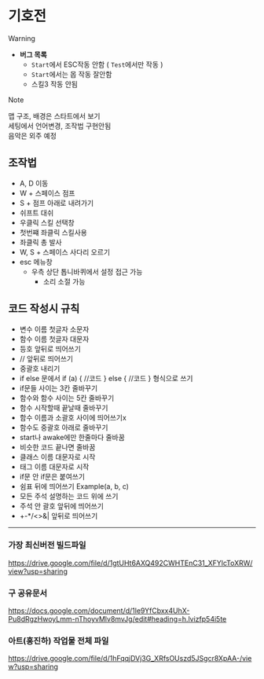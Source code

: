 # 기호전

> [!WARNING]
> * **버그 목록**
>   * `Start`에서 ESC작동 안함 ( `Test`에서만 작동 )
>   * `Start`에서는 몹 작동 잘안함
>   * 스킬3 작동 안됨

> [!NOTE]
> 맵 구조, 배경은 스타트에서 보기  
> 세팅에서 언어변경, 조작법 구현안됨  
> 음악은 외주 예정


## 조작법
* A, D 이동
* W + 스페이스 점프
* S + 점프 아래로 내려가기
* 쉬프트 대쉬
* 우클릭 스킬 선택창
* 첫번쨰 좌클릭 스킬사용
* 좌클릭 총 발사
* W, S + 스페이스 사다리 오르기
* esc 메뉴창
  * 우측 상단 톱니바퀴에서 설정 접근 가능
    * 소리 소절 가능

## 코드 작성시 규칙
* 변수 이름 첫글자 소문자
* 함수 이름 첫글자 대문자
* 등호 앞뒤로 띄어쓰기
* // 앞뒤로 띄어쓰기
* 중괄호 내리기
* if else 문에서
	if (a)
	{
	//코드
	}
	else
	{
	//코드
	}
 형식으로 쓰기
* if문들 사이는 3칸 줄바꾸기
* 함수와 함수 사이는 5칸 줄바꾸기
* 함수 시작할때 끝날때 줄바꾸기
* 함수 이름과 소괄호 사이에 띄어쓰기x
* 함수도 중괄호 아래로 줄바꾸기
* start나 awake에만 한줄마다 줄바꿈
* 비슷한 코드 끝나면 줄바꿈
* 클래스 이름 대문자로 시작
* 태그 이름 대문자로 시작
* if문 안 if문은 붙여쓰기
* 쉼표 뒤에 띄어쓰기 Example(a, b, c)
* 모든 주석 설명하는 코드 위에 쓰기
* 주석 안 괄호 앞뒤에 띄어쓰기
* +-*/<>&| 앞뒤로 띄어쓰기
---

### 가장 최신버전 빌드파일
https://drive.google.com/file/d/1gtUHt6AXQ492CWHTEnC31_XFYlcToXRW/view?usp=sharing


### 구 공유문서
https://docs.google.com/document/d/1le9YfCbxx4UhX-Pu8dRgzHwoyLmm-nThoyvMlv8mvJg/edit#heading=h.lvizfp54i5te

### 아트(홍진하) 작업물 전체 파일
https://drive.google.com/file/d/1hFqqjDVj3G_XRfsOUszd5JSgcr8XpAA-/view?usp=sharing